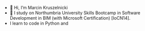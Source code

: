 - 👋 Hi, I’m Marcin Kruszelnicki
- 🌱 I study on Northumbria University Skills Bootcamp in Software Development in BIM (with Microsoft Certification) [IoCN14].
- I learn to code in Python and 

<!---
Zwornik/Zwornik is a ✨ special ✨ repository because its `README.md` (this file) appears on your GitHub profile.
You can click the Preview link to take a look at your changes.
--->

